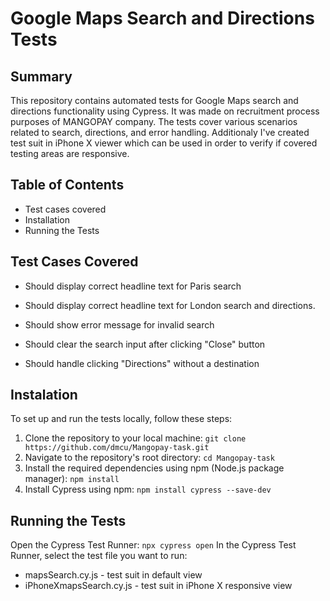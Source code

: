 # Google Maps Search and Directions Tests
## Summary
This repository contains automated tests for Google Maps search and directions functionality using Cypress. It was made on recruitment process purposes of MANGOPAY company. The tests cover various scenarios related to search, directions, and error handling. Additionaly I've created test suit in iPhone X viewer which can be used in order to verify if covered testing areas are responsive. 

## Table of Contents
* Test cases covered
* Installation
* Running the Tests

## Test Cases Covered
* Should display correct headline text for Paris search

* Should display correct headline text for London search and directions.

* Should show error message for invalid search

* Should clear the search input after clicking "Close" button

* Should handle clicking "Directions" without a destination

## Instalation 
To set up and run the tests locally, follow these steps:

1. Clone the repository to your local machine:
`git clone https://github.com/dmcu/Mangopay-task.git`
2. Navigate to the repository's root directory:
`cd Mangopay-task`
3. Install the required dependencies using npm (Node.js package manager):
`npm install`
4. Install Cypress using npm:
`npm install cypress --save-dev`

## Running the Tests
Open the Cypress Test Runner:
`npx cypress open`
In the Cypress Test Runner, select the test file you want to run:
* mapsSearch.cy.js - test suit in default view
* iPhoneXmapsSearch.cy.js - test suit in iPhone X responsive view 



